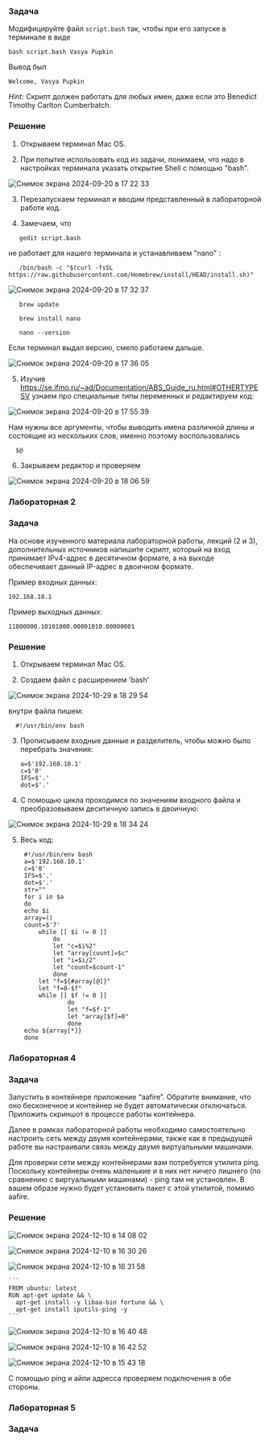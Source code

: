 
### Задача

Модифицируйте файл `script.bash` так, чтобы при его запуске в терминале в виде

```
bash script.bash Vasya Pupkin
```

Вывод был

`Welcome, Vasya Pupkin`

*Hint:* Скрипт должен работать для любых имен, даже если это Benedict Timothy Carlton Cumberbatch.

### Решение

1. Открываем терминал Mac OS.

2. При попытке использовать код из задачи, понимаем, что надо в настройках терминала указать открытие Shell с помощью "bash".

  ![Снимок экрана 2024-09-20 в 17 22 33](https://github.com/user-attachments/assets/d2ae9ebb-5c82-44fb-b5fe-02bc5838d9ed)

3. Перезапускаем терминал и вводим представленный в лабораторной работе код.

4. Замечаем, что

  ```
     gedit script.bash
  ```

не работает для нашего терминала и устанавливаем "nano" :

  ```
     /bin/bash -c "$(curl -fsSL https://raw.githubusercontent.com/Homebrew/install/HEAD/install.sh)"
  ```

   ![Снимок экрана 2024-09-20 в 17 32 37](https://github.com/user-attachments/assets/61152ad4-ce55-490e-9468-a4f135a8dee8)

  ```
     brew update
  ```

  ```
     brew install nano
  ```

  ```
     nano --version
  ```

  Если терминал выдал версию, смело работаем дальше.

  ![Снимок экрана 2024-09-20 в 17 36 05](https://github.com/user-attachments/assets/8f6e4969-2431-40f1-b950-c483eb9aeb57)

5. Изучив https://se.ifmo.ru/~ad/Documentation/ABS_Guide_ru.html#OTHERTYPESV узнаем про специальные типы переменных и редактируем код:

  ![Снимок экрана 2024-09-20 в 17 55 39](https://github.com/user-attachments/assets/c8aeae46-39eb-4d45-b18b-92ed39a34480)

Нам нужны все аргументы, чтобы выводить имена различной длины и состоящие из нескольких слов, именно поэтому воспользовались 

  ```
    $@
  ```

6. Закрываем редактор и проверяем

  ![Снимок экрана 2024-09-20 в 18 06 59](https://github.com/user-attachments/assets/ad9a3c44-1e61-43c3-ab9a-7f59000d641d)



### Лабораторная 2

### Задача

На основе изученного материала лабораторной работы, лекций (2 и 3), дополнительных источников напишите скрипт, который на вход принимает IPv4-адрес в десятичном формате, а на выходе обеспечивает данный IP-адрес в двоичном формате.

Пример входных данных:

`192.168.10.1`

Пример выходныx данных:

`11000000.10101000.00001010.00000001`




### Решение

1. Открываем терминал Mac OS.

2. Создаем файл с расширением 'bash'
   
![Снимок экрана 2024-10-29 в 18 29 54](https://github.com/user-attachments/assets/2d066f79-9906-456c-9305-ed1b51e4215e)

внутри файла пишем:

  ```
    #!/usr/bin/env bash
  ```

3. Прописываем входные данные и разделитель, чтобы можно было перебрать значения:

    ```
    a=$'192.168.10.1'
    c=$'0'
    IFS=$'.'
    dot=$'.'
    ```
    
4. С помощью цикла проходимся по значениям входного файла и преобразовываем деситичную запись в двоичную:

  ![Снимок экрана 2024-10-29 в 18 34 24](https://github.com/user-attachments/assets/e3fbd75d-5af4-4524-9903-d2fdb6aeca3f)

5. Весь код:

   ```
    #!/usr/bin/env bash
    a=$'192.168.10.1'
    c=$'0'
    IFS=$'.'
    dot=$'.'
    str=""
    for i in $a
    do
    echo $i
    array=()
    count=$'7'
        while [[ $i != 0 ]]
            do
            let "c=$i%2"
            let "array[count]=$c"
            let "i=$i/2"
            let "count=$count-1"
            done
        let "f=${#array[@]}"
        let "f=8-$f"
        while [[ $f != 0 ]]
                do
                let "f=$f-1"
                let "array[$f]=0"
                done
    echo ${array[*]}
    done
    ```





### Лабораторная 4

### Задача

Запустить в контейнере приложение “aafire”. Обратите внимание, что оно бесконечное и контейнер не будет автоматически отключаться.
Приложить скриншот в процессе работы контейнера.

Далее в рамках лабораторной работы необходимо самостоятельно настроить сеть между двумя контейнерами, также как в предыдущей работе вы настраивали связь между двумя виртуальными машинами.

Для проверки сети между контейнерами вам потребуется утилита ping. Поскольку контейнеры очень маленькие и в них нет ничего лишнего (по сравнению с виртуальными машинами) - ping там не установлен. В вашем образе нужно будет установить пакет с этой утилитой, помимо aafire.


### Решение

![Снимок экрана 2024-12-10 в 14 08 02](https://github.com/user-attachments/assets/6b11e50c-f0e4-45de-81b0-5a6eed392abf)



![Снимок экрана 2024-12-10 в 16 30 26](https://github.com/user-attachments/assets/272658e4-c4b5-40b9-ace1-18ce779f0a5b)



![Снимок экрана 2024-12-10 в 16 31 58](https://github.com/user-attachments/assets/cc4b0805-c3a6-4343-b802-aefbb71f07d6)

    ```
    FROM ubuntu: latest
    RUN apt-get update && \
      apt-get install -y libaa-bin fortune && \
      apt-get install iputils-ping -y
    ```

![Снимок экрана 2024-12-10 в 16 40 48](https://github.com/user-attachments/assets/e77c7e83-4031-4eb5-a213-43e6a29112a5)

![Снимок экрана 2024-12-10 в 16 42 52](https://github.com/user-attachments/assets/394d5382-73f4-4de1-bfc5-f022df827b55)


![Снимок экрана 2024-12-10 в 15 43 18](https://github.com/user-attachments/assets/8e7c4961-9bc8-41dd-8657-024bf3bf2ece)


С помощью ping и айпи адресса проверяем подключения в обе стороны.

### Лабораторная 5
### Задача
